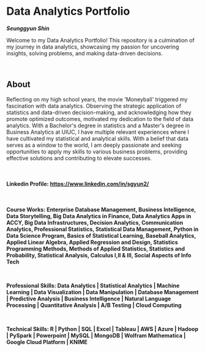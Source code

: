 # Data Analytics Portfolio
***Seunggyun Shin***

Welcome to my Data Analytics Portfolio! This repository is a culmination of my journey in data analytics, showcasing my passion for uncovering insights, solving problems, and making data-driven decisions.

&emsp;
&emsp;

## About

Reflecting on my high school years, the movie 'Moneyball' triggered my fascination with data analytics. Observing the strategic application of statistics and data-driven decision-making, and acknowledging how they promote optimized outcomes, motivated my dedication to the field of data analytics. With a Bachelor's degree in statistics and a Master's degree in Business Analytics at UIUC, I have multiple relevant experiences where I have cultivated my statistical and analytical skills. With a belief that data serves as a window to the world, I am deeply passionate and seeking opportunities to apply my skills to various business problems, providing effective solutions and contributing to elevate successes.

&emsp;

#### Linkedin Profile: https://www.linkedin.com/in/sgyun2/

&emsp;

**Course Works: Enterprise Database Management, Business Intelligence, Data Storytelling, Big Data Analytics in Finance, Data Analytics Apps in ACCY, Big Data Infrastructures, Decision Analytics, Communication Analytics, Professional Statistics, Statistical Data Management, Python in Data Science Program, Basics of Statistical Learning, Baseball Analytics, Applied Linear Algebra, Applied Regression and Design, Statistics Programming Methods, Methods of Applied Statistics, Statistics and Probability, Statistical Analysis, Calculus I,II & III, Social Aspects of Info Tech**

&emsp;
&emsp;

**Professional Skills:
Data Analytics | Statistical Analytics | Machine Learning | Data Visualization | Data Manipulation | Database Management | Predictive Analysis | Business Intelligence | Natural Language Processing | Quantitative Analysis | 
A/B Testing | Cloud Computing**

&emsp;
&emsp; 
 
**Technical Skills:
R | Python | SQL | Excel | Tableau | AWS | Azure | Hadoop | PySpark | Powerpoint | MySQL | MongoDB | Wolfram Mathematica | Google Cloud Platform | KNIME** 
  
